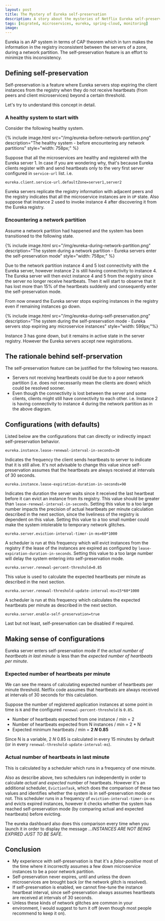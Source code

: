 ```yaml
---
layout: post
title: The Mystery of Eureka self-preservation
description: A story about the mysteries of Netflix Eureka self-preservation
tags: [migrated, microservices, eureka, spring-cloud, monitoring]
image:
---
```


Eureka is an AP system in terms of CAP theorem which in turn makes the information in the registry inconsistent between the servers of a zone, during a network partition. The self-preservation feature is an effort to minimize this inconsistency.

## Defining self-preservation
Self-preservation is a feature where Eureka servers stop expiring the client instances from the registry when they do not receive heartbeats (from peers and client microservices) beyond a certain threshold.

Let's try to understand this concept in detail.

### A healthy system to start with
Consider the following healthy system.

{% include image.html src="/img/eureka-before-network-partition.png" description="The healthy system - before encountering any network partitions" style="width: 758px;" %}

Suppose that all the microservices are healthy and registered with the Eureka server 1. In case if you are wondering why, that's because Eureka clients register with and send heartbeats only to the very first server configured in `service-url` list. i.e.

```properties
eureka.client.service-url.defaultZone=server1,server2
```

Eureka servers replicate the registry information with adjacent peers and the registry indicates that all the microservice instances are in `UP` state. Also suppose that instance 2 used to invoke instance 4 after discovering it from the Eureka registry.


### Encountering a network partition
Assume a network partition had happened and the system has been transitioned to the following state.

{% include image.html src="/img/eureka-during-network-partition.png" description="The system during a network partition - Eureka servers enter the self-preservation mode" style="width: 758px;" %}

Due to the network partition instance 4 and 5 lost connectivity with the Eureka server, however instance 2 is still having connectivity to instance 4. The Eureka server will then evict instance 4 and 5 from the registry since the server no longer receive heartbeats. Then it will start to observe that it has lost more than 15% of the heartbeats suddenly and consequently enter the self-preservation mode.

From now onward the Eureka server stops expiring instances in the registry even if remaining instances go down.

{% include image.html src="/img/eureka-during-self-preservation.png" description="The system during the self-preservation mode - Eureka servers stop expiring any microservice instances"  style="width: 599px;"%}

Instance 3 has gone down, but it remains in active state in the server registry. However the Eureka servers accept new registrations.


## The rationale behind self-prservation
The self-preservation feature can be justified for the following two reasons.

- Servers not receiving heartbeats could be due to a poor network partition (i.e. does not      necessarily mean the clients are down) which could be resolved sooner.
- Even though the connectivity is lost between the server and some clients, clients might still have connectivity to each other. i.e. Instance 2 is having connectivity to instance 4 during the network partition as in the above diagram.

## Configurations (with defaults)
Listed below are the configurations that can directly or indirectly impact self-preservation behavior.


```properties
eureka.instance.lease-renewal-interval-in-seconds=30
```

Indicates the frequency the client sends heartbeats to server to indicate that it is still alive. It's not advisable to change this value since self-preservation assumes that the heartbeats are always received at intervals of 30 seconds.


```properties
eureka.instance.lease-expiration-duration-in-seconds=90
```

Indicates the duration the server waits since it received the last heartbeat before it can evict an instance from its registry. This value should be greater than `lease-renewal-interval-in-seconds`. Setting this value to a too large number impacts the precision of actual heartbeats per minute calculation described in the next section, since the liveliness of the registry is dependent on this value. Setting this value to a too small number could make the system intolerable to temporary network glitches.

```properties
eureka.server.eviction-interval-timer-in-ms=60*1000
```

A scheduler is run at this frequency which will evict instances from the registry if the lease of the instances are expired as configured by `lease-expiration-duration-in-seconds`. Setting this value to a too large number will delay the system entering into self-preservation mode.

```properties
eureka.server.renewal-percent-threshold=0.85
```

This value is used to calculate the expected heartbeats per minute as described in the next section.

```properties
eureka.server.renewal-threshold-update-interval-ms=15*60*1000
```

A scheduler is run at this frequency which calculates the expected heartbeats per minute as described in the next section.

```properties
eureka.server.enable-self-preservation=true
```

Last but not least, self-preservation can be disabled if required.


## Making sense of configurations
Eureka server enters self-preservation mode if the *actual number of heartbeats in last minute* is less than the *expected number of heartbeats per minute*.

### Expected number of heartbeats per minute
We can see the means of calculating expected number of heartbeats per minute threshold. Netflix code assumes that heartbeats are always received at intervals of 30 seconds for this calculation.

Suppose the number of registered application instances at some point in time is `N` and the configured `renewal-percent-threshold` is `0.85`.

- Number of heartbeats expected from one instance / min = 2
- Number of heartbeats expected from N instances / min = 2 <nowiki>*</nowiki> N
- Expected minimum heartbeats / min = **2 <nowiki>*</nowiki> N <nowiki>*</nowiki> 0.85**

Since N is a variable, 2 <nowiki>*</nowiki> N <nowiki>*</nowiki> 0.85 is calculated in every 15 minutes by default (or in every `renewal-threshold-update-interval-ms`).


### Actual number of heartbeats in last minute
This is calculated by a scheduler which runs in a frequency of one minute.

Also as describe above, two schedulers run independently in order to calculate *actual* and *expected* number of heartbeats. However it's an additional scheduler, `EvictionTask`, which does the comparison of these two values and identifies whether the system is in self-preservation mode or not. This scheduler runs in a frequency of `eviction-interval-timer-in-ms` and evicts expired instances, however it checks whether the system has reached self-preservation mode (by comparing actual and expected heartbeats) before evicting.

The eureka dashboard also does this comparison every time when you launch it in order to display the message *…INSTANCES ARE NOT BEING EXPIRED JUST TO BE SAFE*.


## Conclusion
- My experience with self-preservation is that it's a *false-positive* most of the time where it incorrectly assumes a few down microservice instances to be a poor network partition.
- Self-preservation never expires, until and unless the down microservices are brought back (or the network glitch is resolved).
- If self-preservation is enabled, we cannot fine-tune the instance heartbeat interval, since self-preservation always assumes heartbeats are received at intervals of 30 seconds.
- Unless these kinds of network glitches are common in your environment, I would suggest to turn it off (even though most people recommend to keep it on).